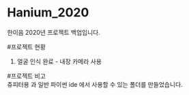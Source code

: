 # Hanium_2020
한이음 2020년 프로젝트 백업입니다.

#프로젝트 현황
1. 얼굴 인식 완료 - 내장 카메라 사용

#프로젝트 비고  
쥬피터용 과 일반 파이썬 ide 에서 사용할 수 있는 폴더를 만들었습니다.
